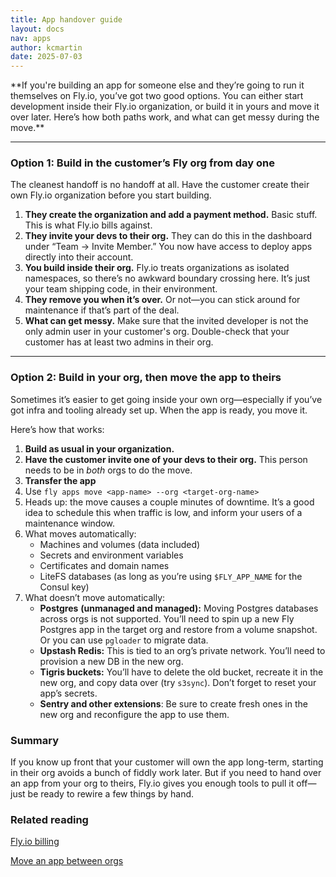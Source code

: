 ```yaml
---
title: App handover guide
layout: docs
nav: apps
author: kcmartin
date: 2025-07-03
---
```


<div class="callout">
**If you're building an app for someone else and they’re going to run it themselves on Fly.io, you’ve got two good options. You can either start development inside their Fly.io organization, or build it in yours and move it over later. Here’s how both paths work, and what can get messy during the move.**
</div>

---

### Option 1: Build in the customer’s Fly org from day one

The cleanest handoff is no handoff at all. Have the customer create their own Fly.io organization before you start building.

1. **They create the organization and add a payment method.** Basic stuff. This is what Fly.io bills against.
1. **They invite your devs to their org.** They can do this in the dashboard under “Team → Invite Member.” You now have access to deploy apps directly into their account.
1. **You build inside their org.** Fly.io treats organizations as isolated namespaces, so there’s no awkward boundary crossing here. It’s just your team shipping code, in their environment.
1. **They remove you when it’s over.** Or not—you can stick around for maintenance if that’s part of the deal.
1. **What can get messy.** Make sure that the invited developer is not the only admin user in your customer's org. Double-check that your customer has at least two admins in their org.

---

### Option 2: Build in your org, then move the app to theirs

Sometimes it’s easier to get going inside your own org—especially if you’ve got infra and tooling already set up. When the app is ready, you move it.

Here’s how that works:

1. **Build as usual in your organization.**
1. **Have the customer invite one of your devs to their org.** This person needs to be in _both_ orgs to do the move.
1. **Transfer the app** 
1. Use `fly apps move <app-name> --org <target-org-name>` 
1. Heads up: the move causes a couple minutes of downtime. It’s a good idea to schedule this when traffic is low, and inform your users of a maintenance window. 
1. What moves automatically: 
    - Machines and volumes (data included) 
    - Secrets and environment variables 
    - Certificates and domain names 
    - LiteFS databases (as long as you’re using `$FLY_APP_NAME` for the Consul key) 
1. What doesn’t move automatically: 
    - **Postgres** **(unmanaged and managed):** Moving Postgres databases across orgs is not supported. You’ll need to spin up a new Fly Postgres app in the target org and restore from a volume snapshot. Or you can use `pgloader` to migrate data. 
    - **Upstash Redis:** This is tied to an org’s private network. You’ll need to provision a new DB in the new org. 
    - **Tigris buckets:** You’ll have to delete the old bucket, recreate it in the new org, and copy data over (try `s3sync`). Don’t forget to reset your app’s secrets. 
    - **Sentry and other extensions**: Be sure to create fresh ones in the new org and reconfigure the app to use them.

### Summary

If you know up front that your customer will own the app long-term, starting in their org avoids a bunch of fiddly work later. But if you need to hand over an app from your org to theirs, Fly.io gives you enough tools to pull it off—just be ready to rewire a few things by hand.



### Related reading

[Fly.io billing](https://fly.io/docs/about/billing)

[Move an app between orgs](https://fly.io/docs/apps/move-app-org)
